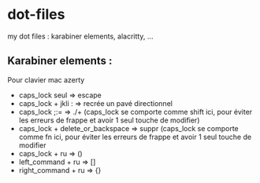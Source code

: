 # dot-files
my dot files : karabiner elements, alacritty, ...

## Karabiner elements :
Pour clavier mac azerty
- caps_lock seul => escape
- caps_lock + jkli : => recrée un pavé directionnel
- caps_lock ;:=  => ./+  (caps_lock se comporte comme shift ici, pour éviter les erreurs de frappe et avoir 1 seul touche de modifier)
- caps_lock + delete_or_backspace => suppr   (caps_lock se comporte comme fn ici, pour éviter les erreurs de frappe et avoir 1 seul touche de modifier
- caps_lock + ru => ()
- left_command + ru => []
- right_command + ru => {}

